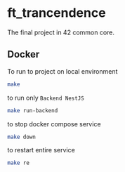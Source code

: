 # ft_trancendence

The final project in 42 common core.

## Docker

To run to project on local environment

```sh
make
```

to run only `Backend NestJS`

```sh
make run-backend
```

to stop docker compose service

```sh
make down
```

to restart entire service

```sh
make re
```